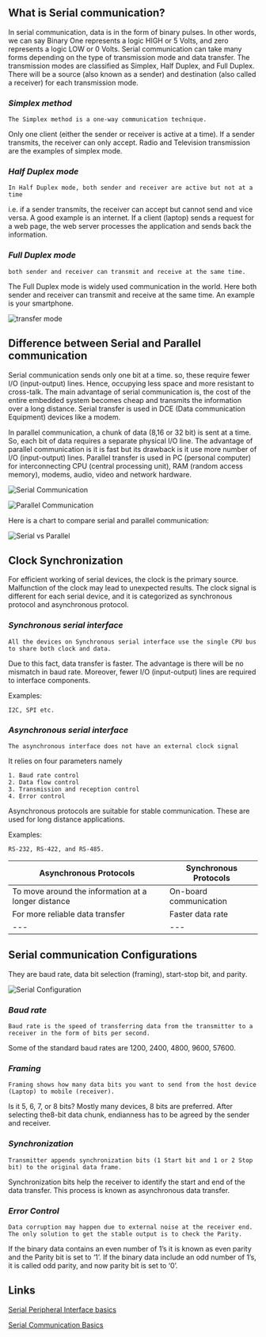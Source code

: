 ## What is Serial communication?
In serial communication, data is in the form of binary pulses. In other words, we can say Binary One represents a logic HIGH or 5 Volts, and zero represents a logic LOW or 0 Volts. Serial communication can take many forms depending on the type of transmission mode and data transfer. The transmission modes are classified as Simplex, Half Duplex, and Full Duplex. There will be a source (also known as a sender) and destination (also called a receiver) for each transmission mode.

### _Simplex method_
```The Simplex method is a one-way communication technique.```

Only one client (either the sender or receiver is active at a time). If a sender transmits, the receiver can only accept. Radio and Television transmission are the examples of simplex mode.

### _Half Duplex mode_
```In Half Duplex mode, both sender and receiver are active but not at a time```

i.e. if a sender transmits, the receiver can accept but cannot send and vice versa. A good example is an internet. If a client (laptop) sends a request for a web page, the web server processes the application and sends back the information.

### _Full Duplex mode_
```both sender and receiver can transmit and receive at the same time.```

The Full Duplex mode is widely used communication in the world. Here both sender and receiver can transmit and receive at the same time. An example is your smartphone.

![transfer mode](https://www.codrey.com/wp-content/uploads/2017/09/Transmission-Modes-Serial-Communication.png)


## Difference between Serial and Parallel communication
Serial communication sends only one bit at a time. so, these require fewer I/O (input-output) lines. Hence, occupying less space and more resistant to cross-talk. The main advantage of serial communication is, the cost of the entire embedded system becomes cheap and transmits the information over a long distance. Serial transfer is used in DCE (Data communication Equipment) devices like a modem.

In parallel communication, a chunk of data (8,16 or 32 bit) is sent at a time. So, each bit of data requires a separate physical I/O line. The advantage of parallel communication is it is fast but its drawback is it use more number of I/O (input-output) lines. Parallel transfer is used in PC (personal computer) for interconnecting CPU (central processing unit), RAM (random access memory), modems, audio, video and network hardware.

![Serial Communication](https://www.codrey.com/wp-content/uploads/2017/09/Serial-Communication.png)

![Parallel Communication](https://www.codrey.com/wp-content/uploads/2017/09/RS232-Parallel-Communication.png)

Here is a chart to compare serial and parallel communication:

![Serial vs Parallel](images/serial_vs_parallel.png)

## Clock Synchronization
For efficient working of serial devices, the clock is the primary source. Malfunction of the clock may lead to unexpected results. The clock signal is different for each serial device, and it is categorized as synchronous protocol and asynchronous protocol.

### _Synchronous serial interface_
```All the devices on Synchronous serial interface use the single CPU bus to share both clock and data.```

 Due to this fact, data transfer is faster. The advantage is there will be no mismatch in baud rate. Moreover, fewer I/O (input-output) lines are required to interface components. 
 
 Examples:

    I2C, SPI etc.

 
### _Asynchronous serial interface_
```The asynchronous interface does not have an external clock signal```

It relies on four parameters namely

    1. Baud rate control
    2. Data flow control
    3. Transmission and reception control
    4. Error control
   
Asynchronous protocols are suitable for stable communication. These are used for long distance applications. 

Examples:

    RS-232, RS-422, and RS-485.


Asynchronous Protocols | Synchronous Protocols
-----------------------|----------------------
To move around the information at a longer distance | On-board communication
For more reliable data transfer | Faster data rate
---|---


## Serial communication Configurations
They are baud rate, data bit selection (framing), start-stop bit, and parity.

![Serial Configuration](https://www.codrey.com/wp-content/uploads/2017/09/Rules-of-Serial-Communication.png)

### _Baud rate_
```Baud rate is the speed of transferring data from the transmitter to a receiver in the form of bits per second.```

Some of the standard baud rates are 1200, 2400, 4800, 9600, 57600.

### _Framing_
```Framing shows how many data bits you want to send from the host device (Laptop) to mobile (receiver).```

Is it 5, 6, 7, or 8 bits? Mostly many devices, 8 bits are preferred. After selecting the8-bit data chunk, endianness has to be agreed by the sender and receiver.

### _Synchronization_
```Transmitter appends synchronization bits (1 Start bit and 1 or 2 Stop bit) to the original data frame.```

Synchronization bits help the receiver to identify the start and end of the data transfer. This process is known as asynchronous data transfer.

### _Error Control_
```Data corruption may happen due to external noise at the receiver end. The only solution to get the stable output is to check the Parity.```

If the binary data contains an even number of 1’s it is known as even parity and the Parity bit is set to ‘1’. If the binary data include an odd number of 1’s, it is called odd parity, and now parity bit is set to ‘0’.

## Links
[Serial Peripheral Interface basics](https://learn.sparkfun.com/tutorials/serial-peripheral-interface-spi/all)

[Serial Communication Basics](https://www.codrey.com/embedded-systems/serial-communication-basics/)
